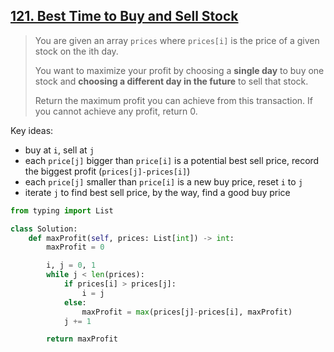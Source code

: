 ## [121. Best Time to Buy and Sell Stock](https://leetcode.com/problems/best-time-to-buy-and-sell-stock/)

>You are given an array `prices` where `prices[i]` is the price of a given stock on the ith day.
>
>You want to maximize your profit by choosing a **single day** to buy one stock and **choosing a different day in the future** to sell that stock.
>
>Return the maximum profit you can achieve from this transaction. If you cannot achieve any profit, return 0.

Key ideas:
- buy at `i`, sell at `j`
- each `price[j]` bigger than `price[i]` is a potential best sell price, record the biggest profit (`prices[j]-prices[i]`)
- each `price[j]` smaller than `price[i]` is a new buy price, reset `i` to `j`
- iterate `j` to find best sell price, by the way, find a good buy price

```python
from typing import List

class Solution:
    def maxProfit(self, prices: List[int]) -> int:
        maxProfit = 0

        i, j = 0, 1
        while j < len(prices):
            if prices[i] > prices[j]:
                i = j
            else:
                maxProfit = max(prices[j]-prices[i], maxProfit)
            j += 1

        return maxProfit
```